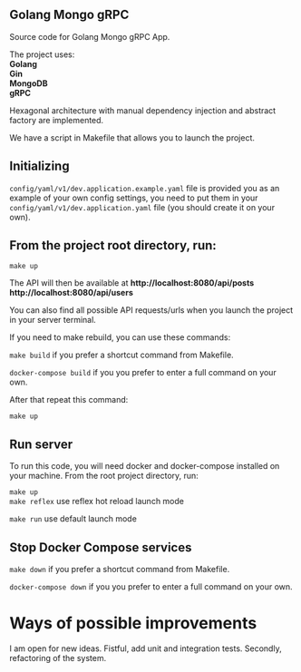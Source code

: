 <div align="left">
  
## Golang Mongo gRPC     
Source code for  Golang Mongo gRPC App.

The project uses:  
**Golang    
Gin  
MongoDB  
gRPC**

Hexagonal architecture with manual dependency injection and abstract factory are implemented.  

We have a script in Makefile that allows you to launch the project.

## Initializing

`config/yaml/v1/dev.application.example.yaml` file is provided you as an example of your own config settings,  you need to put them in your `config/yaml/v1/dev.application.yaml` file (you should create it on your own). 

## From the project root directory, run:

```make up``` 

The API will then be available at  **http://localhost:8080/api/posts  http://localhost:8080/api/users**

You can also find all possible API requests/urls when you launch the project in your server terminal. 

If you need to make rebuild, you can use these commands:

```make build``` if you prefer a shortcut command from Makefile.

```docker-compose build``` if you you prefer to enter a full command on your own.
  
After that repeat this command:

```make up``` 
## Run server

To run this code, you will need docker and docker-compose installed on your machine. From the root project directory, run:  

```make up```    
```make reflex``` use reflex hot reload launch mode

```make run``` use default launch mode

## Stop Docker Compose services

```make down``` if you prefer a shortcut command from Makefile.

```docker-compose down``` if you you prefer to enter a full command on your own.

  
# Ways of possible improvements
I am open for new ideas. Fistful, add unit and integration tests. Secondly, refactoring of the system.

</div>
